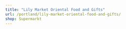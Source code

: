 ```yaml
---
title: "Lily Market Oriental Food and Gifts"
url: /portland/lily-market-oriental-food-and-gifts/
shop: Supermarkt
---
```

